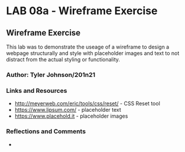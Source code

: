 # LAB 08a - Wireframe Exercise

## Wireframe Exercise

This lab was to demonstrate the useage of a wireframe to design a webpage structurally and style with placeholder images and text to not distract from the actual styling or functionality. 

### Author: Tyler Johnson/201n21

### Links and Resources
* http://meyerweb.com/eric/tools/css/reset/ -  CSS Reset tool
* https://www.lipsum.com/ - placeholder text
* https://www.placehold.it - placeholder images

### Reflections and Comments
* 